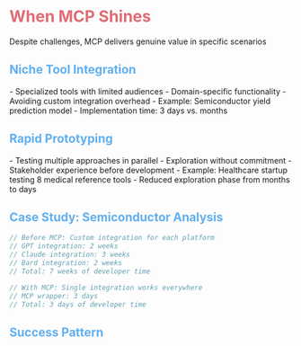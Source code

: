 # When MCP Shines

<SharedInfoBox title="Success Stories" type="success" icon="✅">
  Despite challenges, MCP delivers genuine value in specific scenarios
</SharedInfoBox>

<div class="grid grid-cols-2 gap-4 mt-2">
<div>

## Niche Tool Integration
<div class="text-sm">
- <span class="text-green-300 font-bold">Specialized tools</span> with limited audiences
- Domain-specific functionality
- Avoiding custom integration overhead
- Example: Semiconductor yield prediction model
- Implementation time: <span class="text-green-300 font-bold">3 days vs. months</span>
</div>

## Rapid Prototyping
<div class="text-sm">
- <span class="text-green-300 font-bold">Testing multiple approaches</span> in parallel
- Exploration without commitment
- Stakeholder experience before development
- Example: Healthcare startup testing 8 medical reference tools
- Reduced exploration phase from <span class="text-green-300 font-bold">months to days</span>
</div>

</div>
<div>

## Case Study: Semiconductor Analysis

<MCPCodeExample title="Specialized Tool Integration">

```ts
// Before MCP: Custom integration for each platform
// GPT integration: 2 weeks
// Claude integration: 3 weeks
// Bard integration: 2 weeks
// Total: 7 weeks of developer time

// With MCP: Single integration works everywhere
// MCP wrapper: 3 days
// Total: 3 days of developer time
```

</MCPCodeExample>

## Success Pattern

<MCPChart 
  title="MCP Value by Use Case" 
  :data="{
    labels: ['Niche Tools', 'Prototyping', 'High Volume', 'Critical'],
    datasets: [
      {
        label: 'Value',
        data: [85, 78, 32, 15],
        backgroundColor: '#98C379'
      }
    ]
  }"
/>

</div>
</div>

<style>
h1 {
  color: #E06C75;
}
h2 {
  color: #61AFEF;
}
</style> 